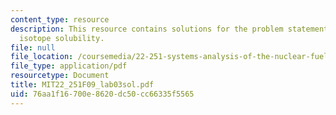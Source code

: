 ```yaml
---
content_type: resource
description: This resource contains solutions for the problem statements related to
  isotope solubility.
file: null
file_location: /coursemedia/22-251-systems-analysis-of-the-nuclear-fuel-cycle-fall-2009/76aa1f16700e8620dc50cc66335f5565_MIT22_251F09_lab03sol.pdf
file_type: application/pdf
resourcetype: Document
title: MIT22_251F09_lab03sol.pdf
uid: 76aa1f16-700e-8620-dc50-cc66335f5565
---
```

